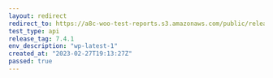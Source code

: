 ```yaml
---
layout: redirect
redirect_to: https://a8c-woo-test-reports.s3.amazonaws.com/public/release/7.4.1/wp-latest-1/api/index.html
test_type: api
release_tag: 7.4.1
env_description: "wp-latest-1"
created_at: "2023-02-27T19:13:27Z"
passed: true
---
```

